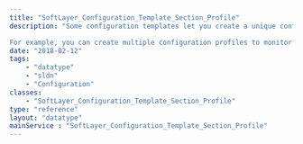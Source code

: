 ```yaml
---
title: "SoftLayer_Configuration_Template_Section_Profile"
description: "Some configuration templates let you create a unique configuration profiles. 

For example, you can create multiple configuration profiles to monitor multiple hard drives with 'CPU/Memory/Disk Monitoring Agent'. SoftLayer_Configuration_Template_Section_Profile help you keep track of custom configuration profiles. "
date: "2018-02-12"
tags:
    - "datatype"
    - "sldn"
    - "Configuration"
classes:
    - "SoftLayer_Configuration_Template_Section_Profile"
type: "reference"
layout: "datatype"
mainService : "SoftLayer_Configuration_Template_Section_Profile"
---
```

